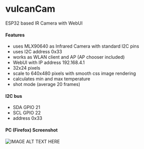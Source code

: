 # vulcanCam
ESP32 based IR Camera with WebUI
#### Features
* uses MLX90640 as Infrared Camera with standard I2C pins
* uses I2C address 0x33
* works as WLAN client and AP (AP chooser included)
* WebUI with IP address 192.168.4.1
* 32x24 pixels
* scale to 640x480 pixels with smooth css image rendering
* calculates min and max temperature
* shot mode (average 20 frames)
#### I2C bus
* SDA GPIO 21
* SCL GPIO 22
* address 0x33
#### PC (Firefox) Screenshot
![IMAGE ALT TEXT HERE](https://www.dorstel.de/github/vulcanCam_v1.1.png)
